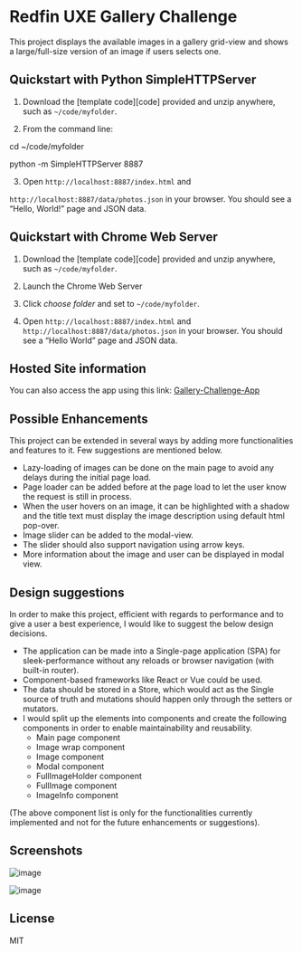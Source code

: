 
# Redfin UXE Gallery Challenge

This project displays the available images in a gallery grid-view and shows a large/full-size version of an image if users selects one.

## Quickstart with Python SimpleHTTPServer

1. Download the [template code][code] provided and unzip anywhere, such as `~/code/myfolder`.

2. From the command line:

cd ~/code/myfolder

python -m SimpleHTTPServer 8887  

3. Open `http://localhost:8887/index.html` and

`http://localhost:8887/data/photos.json` in your browser. You should see a “Hello, World!” page and JSON data.

## Quickstart with Chrome Web Server

1. Download the [template code][code] provided and unzip anywhere, such as `~/code/myfolder`.

2. Launch the Chrome Web Server

3. Click _choose folder_ and set to `~/code/myfolder`.

4. Open `http://localhost:8887/index.html` and `http://localhost:8887/data/photos.json` in your browser. You should see a “Hello World” page and JSON data.

## Hosted Site information
You can also access the app using this link: [Gallery-Challenge-App](http://gallery-challenge.surge.sh/)

## Possible Enhancements
This project can be extended in several ways by adding more functionalities and features to it. Few suggestions are mentioned below.
* Lazy-loading of images can be done on the main page to avoid any delays during the initial page load.
* Page loader can be added before at the page load to let the user know the request is still in process.
* When the user hovers on an image, it can be highlighted with a shadow and the title text must display the image description using default html pop-over.
* Image slider can be added to the modal-view.
* The slider should also support navigation using arrow keys.
* More information about the image and user can be displayed in modal view.

## Design suggestions

In order to make this project, efficient with regards to performance and to give a user a best experience, I would like to suggest the below design decisions.
* The application can be made into a Single-page application (SPA) for sleek-performance without any reloads or browser navigation (with built-in router).
* Component-based frameworks like React or Vue could be used.
* The data should be stored in a Store, which would act as the Single source of truth and mutations should happen only through the setters or mutators.
* I would split up the elements into components and create the following components in order to enable maintainability and reusability.
	* Main page component
	* Image wrap component
	* Image component
	* Modal component
	* FullImageHolder component
	* FullImage component
	* ImageInfo component

(The above component list is only for the functionalities currently implemented and not for the future enhancements or suggestions). 

## Screenshots

![image](/screenshots/MainPage.png?raw=true "Gallery-MainPage")

![image](/screenshots/FullImage.png?raw=true "Gallery-FullImage")

## License

MIT